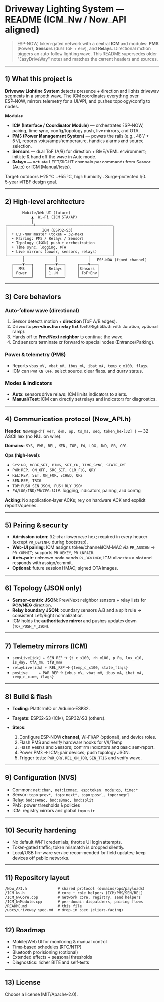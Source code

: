 # Driveway Lighting System — README (ICM_Nw / Now_API aligned)

> ESP‑NOW, token‑gated network with a central **ICM** and modules: **PMS** (Power), **Sensors** (dual ToF + env), and **Relays**. Directional motion triggers an auto‑follow lighting wave. This README supersedes older "EasyDriveWay" notes and matches the current headers and sources.

---

## 1) What this project is

**Driveway Lighting System** detects presence + direction and lights driveway segments in a smooth wave. The ICM coordinates everything over ESP‑NOW, mirrors telemetry for a UI/API, and pushes topology/config to nodes.

**Modules**

- **ICM (Interface / Coordinator Module)** — orchestrates ESP‑NOW, pairing, time sync, config/topology push, live mirrors, and OTA.
- **PMS (Power Management System)** — powers the rails (e.g., 48 V + 5 V), reports volts/amps/temperature, handles alarms and source selection.
- **Sensors** — dual ToF (A/B) for direction + BME/VEML environment; initiate & hand off the wave in Auto mode.
- **Relays** — actuate LEFT/RIGHT channels per commands from Sensor (Auto) or ICM (Manual/tests).

Target: outdoors (–25 °C…+55 °C, high humidity). Surge‑protected I/O. 5‑year MTBF design goal.

---

## 2) High‑level architecture

```
        Mobile/Web UI (future)
            ▲  Wi‑Fi (ICM STA/AP)
            │
┌────────────┴───────────────────────────────────┐
│                ICM (ESP32‑S3)                  │
│  • ESP‑NOW master (token = 32‑hex)             │
│  • Pairing: PMS / Relays / Sensors             │
│  • Topology (JSON) push + orchestration        │
│  • Time sync, logging, OTA                     │
│  • Live mirrors (power, sensors, relays)       │
└───────┬──────────────┬──────────────┬──────────┘
        │              │              │   ESP‑NOW (fixed channel)
   ┌────▼───┐     ┌────▼───┐     ┌────▼───┐
   │  PMS   │     │ Relays │     │Sensors │
   │ Power  │     │ 1..N   │     │ ToF+Env│
   └────────┘     └────────┘     └────────┘
```

---

## 3) Core behaviors

### Auto‑follow wave (directional)

1. Sensor detects motion + **direction** (ToF A/B edges).
2. Drives its **per‑direction relay list** (Left/Right/Both with duration, optional ramp).
3. Hands off to **Prev/Next neighbor** to continue the wave.
4. End sensors terminate or forward to special nodes (Entrance/Parking).

### Power & telemetry (PMS)

- Reports `vbus_mV, vbat_mV, ibus_mA, ibat_mA, temp_c_x100, flags`.
- ICM can `PWR_ON_OFF`, select source, clear flags, and query status.

### Modes & indicators

- **Auto**: sensors drive relays; ICM limits indicators to alerts.
- **Manual/Test**: ICM can directly set relays and indicators for diagnostics.

---

## 4) Communication protocol (Now_API.h)

**Header:** `NowMsgHdr{ ver, dom, op, ts_ms, seq, token_hex[32] }` — 32 ASCII hex (no NUL on wire).

**Domains:** `SYS, PWR, REL, SEN, TOP, FW, LOG, IND, PR, CFG`.

**Ops (high‑level):**

- `SYS`: `HB, MODE_SET, PING, SET_CH, TIME_SYNC, STATE_EVT`
- `PWR`: `REP, ON_OFF, SRC_SET, CLR_FLG, QRY`
- `REL`: `REP, SET, ON_FOR, SCHED, QRY`
- `SEN`: `REP, TRIG`
- `TOP`: `PUSH_SEN_JSON, PUSH_RLY_JSON`
- `FW/LOG/IND/PR/CFG`: OTA, logging, indicators, pairing, and config

**Acking:** No application‑layer ACKs; rely on hardware ACK and explicit reports/queries.

---

## 5) Pairing & security

- **Admission token**: 32‑char lowercase hex; required in every header (except `PR_DEVINFO` during bootstrap).
- **Web‑UI pairing**: ICM assigns token/channel/ICM‑MAC via `PR_ASSIGN` → `PR_COMMIT`; supports `PR_REKEY`, `PR_UNPAIR`.
- **Auto‑pair**: unknown node sends `PR_DEVINFO`; ICM allocates a slot and responds with assign/commit.
- **Optional**: future session HMAC; signed OTA images.

---

## 6) Topology (JSON only)

- **Sensor‑centric JSON**: Prev/Next neighbor sensors + relay lists for **POS/NEG** direction.
- **Relay boundary JSON**: boundary sensors A/B and a split rule → consistent Left/Right normalization.
- ICM holds the **authoritative mirror** and pushes updates down (`TOP_PUSH_*_JSON`).

---

## 7) Telemetry mirrors (ICM)

- `sensLive[idx] ← SEN_REP` → `{t_c_x100, rh_x100, p_Pa, lux_x10, is_day, tfA_mm, tfB_mm}`
- `relayLive[idx] ← REL_REP` → `{temp_c_x100, state_flags}`
- `pmsLive     ← PWR_REP` → `{vbus_mV, vbat_mV, ibus_mA, ibat_mA, temp_c_x100, flags}`

---

## 8) Build & flash

- **Tooling**: PlatformIO or Arduino‑ESP32.
- **Targets**: ESP32‑S3 (ICM), ESP32/‑S3 (others).
- **Steps**:

  1. Configure ESP‑NOW **channel**, Wi‑Fi/AP (optional), and device roles.
  2. Flash PMS and verify hardware hooks for V/I/Temp.
  3. Flash Relays and Sensors; confirm indicators and basic self‑report.
  4. Power PMS → ICM; pair devices; push topology JSON.
  5. Trigger tests: `PWR_QRY`, `REL_ON_FOR`, `SEN_TRIG` and verify wave.

---

## 9) Configuration (NVS)

- Common: `net:chan, net:icmmac, esp:token, mode:op, time:*`
- Sensor: `topo:prev*, topo:next*, topo:posrl, topo:negrl`
- Relay: `bnd:sAmac, bnd:sBmac, bnd:split`
- PMS: power thresholds & policies
- ICM: registry mirrors and global `topo:str`

---

## 10) Security hardening

- No default Wi‑Fi credentials; throttle UI login attempts.
- Token‑gated traffic; token mismatch is dropped silently.
- Local/USB firmware service recommended for field updates; keep devices off public networks.

---

## 11) Repository layout

```
/Now_API.h              # shared protocol (domains/ops/payloads)
/ICM_Nw.h               # core + role helpers (ICM/PMS/SEN/REL)
/ICM_NwCore.cpp         # network core, registry, send helpers
/ICM_NwModule.cpp       # per‑domain dispatchers, pairing flows
/README.md              # this file
/Docs/Driveway_Spec.md  # drop‑in spec (client‑facing)
```

---

## 12) Roadmap

- Mobile/Web UI for monitoring & manual control
- Time‑based schedules (RTC/NTP)
- Bluetooth provisioning (optional)
- Extended effects + seasonal thresholds
- Diagnostics: richer BITE and self‑tests

---

## 13) License

Choose a license (MIT/Apache‑2.0).
